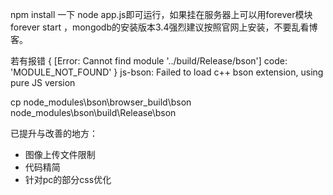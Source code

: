 npm install 一下 node app.js即可运行，如果挂在服务器上可以用forever模块 forever start ，mongodb的安装版本3.4强烈建议按照官网上安装，不要乱看博客。

若有报错
{ [Error: Cannot find module '../build/Release/bson'] code: 'MODULE_NOT_FOUND' } 
  js-bson: Failed to load c++ bson extension, using pure JS version

cp node_modules\bson\browser_build\bson node_modules\bson\build\Release\bson

已提升与改善的地方：

* 图像上传文件限制
* 代码精简
* 针对pc的部分css优化